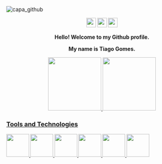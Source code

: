![capa_github](https://user-images.githubusercontent.com/67346814/179119048-1ba26bdb-4d0b-4dc2-929e-9e213e38255d.png)
  
  
  
  <p align="center">

  <a href="https://www.linkedin.com/in/tiagogomesengineering/" alt="Linkedin">
  <img src="https://img.shields.io/badge/-Linkedin-0e76a8?style=for-the-                  badge&logo=Linkedin&logoColor=white&link=https://www.linkedin.com/in/tiagogomesengineering/" height="25"/ /></a>
  
  <a href="https://twitter.com/Tiago_FSGomes" alt="Twitter">
  <img src="https://img.shields.io/twitter/url?label=Twitter&style=social&url=https%3A%2F%2Ftwitter.com%2FTiago_FSGomes" height="25"/ /></a>
  

<a href="mailto:tigoengenharia@gmail.com">
 <img src="https://img.shields.io/badge/--email?label=E-mail&amp;logo=gmail&amp;style=social&url" style="max-width: 100%;" height="25"/ /></a>
 
</p>


<p align="center">
  <strong>Hello! Welcome to my Github profile.<strong> <br />
</p>
<p align="center">
  <strong>My name is Tiago Gomes.<strong> <br />
</p>
 

<div align="center">
<a href="https://github.com/TiagoFSGomes">
<img height="140em" src="https://github-readme-stats.vercel.app/api/top-langs/?username=TiagoFSGomes&layout=compact&langs_count=7&theme=codeSTACKr"/>
<img height="140em" src="https://github-readme-stats.vercel.app/api?username=TiagoFSGomes&show_icons=true&theme=codeSTACKr&include_all_commits=true&count_private=true"/>

</div>
</p>

### Tools and Technologies
    
<img src="https://cdn.jsdelivr.net/gh/devicons/devicon/icons/embeddedc/embeddedc-plain-wordmark.svg"  width="60" height="60" style="max-width:100%;"/>

<img src="https://cdn.jsdelivr.net/gh/devicons/devicon/icons/c/c-original.svg"  width="60" height="60" style="max-width:100%;"/>

 <img src="https://cdn.jsdelivr.net/gh/devicons/devicon/icons/java/java-original-wordmark.svg"  width="60" height="60" style="max-width:100%;"/>
 
 <img src="https://cdn.jsdelivr.net/gh/devicons/devicon/icons/python/python-original-wordmark.svg" width="60" height="60" style="max-width:100%;"/>
 
 <img src="https://cdn.jsdelivr.net/gh/devicons/devicon/icons/matlab/matlab-original.svg" width="60" height="60" style="max-width:100%;"/>

 <img src="https://user-images.githubusercontent.com/67346814/179236672-a2b74c07-8609-4e4a-9943-86aabce6d64c.png" width="60" height="60" style="max-width:100%;"/>

          
          

          

          
            
          
           
          

<!--
**TiagoFSGomes/TiagoFSGomes** is a ✨ _special_ ✨ repository because its `README.md` (this file) appears on your GitHub profile.

Here are some ideas to get you started:

- 🔭 I’m currently working on ...
- 🌱 I’m currently learning ...
- 👯 I’m looking to collaborate on ...
- 🤔 I’m looking for help with ...
- 💬 Ask me about ...
- 📫 How to reach me: ...
- 😄 Pronouns: ...
- ⚡ Fun fact: ...
-->
